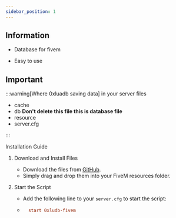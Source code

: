 ```yaml
---
sidebar_position: 1
---
```


## Information

- Database for fivem 

- Easy to use
## Important
:::warning[Where 0xluadb saving data]
    in your server files
  - cache
  - db **Don't delete this file this is database file**
  - resource
  - server.cfg

:::

Installation Guide
1. Download and Install Files
    - Download the files from [GitHub](https://github.com/0xwal/0xludb-fivem).
    - Simply drag and drop them into your FiveM resources folder.

2. Start the Script
    - Add the following line to your `server.cfg` to start the script:

    - ```cfg
        start 0xludb-fivem
        ```